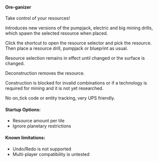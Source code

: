 #### Ore-ganizer  

Take control of your resources!  

Introduces new versions of the pumpjack, electric and big mining drills, which spawn the selected resource when placed.  

Click the shortcut to open the resource selector and pick the resource.  
Then place a resource drill, pumpjack or blueprint as usual.  

Resource selection remains in effect until changed or the surface is changed.  

Deconstruction removes the resource.  

Construction is blocked for invalid combinations or if a technology is required for mining and it is not yet researched.  

No on_tick code or entity tracking, very UPS friendly.

#### Startup Options:  
* Resource amount per tile  
* Ignore planetary restrictions  

#### Known limitations:  
* Undo/Redo is not supported  
* Multi-player compatibility is untested  
